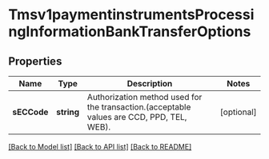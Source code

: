 # Tmsv1paymentinstrumentsProcessingInformationBankTransferOptions

## Properties
Name | Type | Description | Notes
------------ | ------------- | ------------- | -------------
**sECCode** | **string** | Authorization method used for the transaction.(acceptable values are CCD, PPD, TEL, WEB). | [optional] 

[[Back to Model list]](../README.md#documentation-for-models) [[Back to API list]](../README.md#documentation-for-api-endpoints) [[Back to README]](../README.md)


